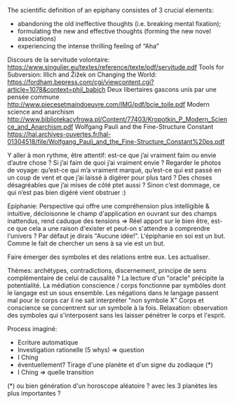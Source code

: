 The scientific definition of an epiphany consistes of 3 crucial elements:
- abandoning the old ineffective thoughts (i.e. breaking mental fixation);
- formulating the new and effective thoughts (forming the new novel associations)
- experiencing the intense thrilling feeling of “Aha”


Discours de la servitude volontaire: https://www.singulier.eu/textes/reference/texte/pdf/servitude.pdf
Tools for Subversion: Illich and Žižek on Changing the World:
https://fordham.bepress.com/cgi/viewcontent.cgi?article=1078&context=phil_babich
Deux libertaires gascons unis par une pensée commune
http://www.piecesetmaindoeuvre.com/IMG/pdf/bcje_toile.pdf
Modern science and anarchism
http://www.bibliotekacyfrowa.pl/Content/77403/Kropotkin_P_Modern_Science_and_Anarchism.pdf
Wolfgang Pauli and the Fine-Structure Constant
https://hal.archives-ouvertes.fr/hal-01304518/file/Wolfgang_Pauli_and_the_Fine-Structure_Constant%20ps.pdf

Y aller à mon rythme, être attentif: est-ce que j’ai vraiment faim ou envie d’autre chose ? Si j’ai faim de quoi j’ai vraiment envie ? Regarder le photos de voyage: qu’est-ce qui m’a vraiment marqué, qu’est-ce qui est passé en un coup de vent et que j’ai laissé à digérer pour plus tard ? Des choses désagréables que j’ai mises de côté ptet aussi ?
Sinon c’est dommage, ce qui n’est pas bien digéré vient obstruer :)



Epiphanie:
Perspective qui offre une compréhension plus intelligible & intuitive, décloisonne le champ d'application en ouvrant sur des champs inattendus, rend caduque des tensions
=> Réel apport sur le bien être, est-ce que cela a une raison d'exister et peut-on s'attendre à comprendre l'univers ? Par défaut je dirais "Aucune idée!". L'épiphanie en soi est un but.
Comme le fait de chercher un sens à sa vie est un but.

Faire émerger des symboles et des relations entre eux. Les actualiser.

Thèmes: archétypes, contradictions, discernement, principe de sens complémentaire de celui de causalité ?
La lecture d'un "oracle" précipite la potentialité.
La médiation conscience / corps fonctionne par symbôles dont le langage est un sous ensemble.
Les négations dans le langage passent mal pour le corps car il ne sait interpréter "non symbole X"
Corps et conscience se concentrent sur un symbole à la fois.
Relaxation: observation des symboles qui s'interposent sans les laisser pénétrer le corps et l'esprit.


Process imaginé:
- Ecriture automatique
- Investigation rationelle (5 whys) => question
- I Ching
- éventuellement? Tirage d'une planète et d'un signe du zodiaque (*)
- I Ching => quelle transition

(*) ou bien génération d'un horoscope aléatoire ? avec les 3 planètes les plus importantes ?